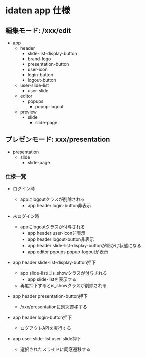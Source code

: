 # idaten app 仕様

## 編集モード: /xxx/edit
- app
  - header
    - slide-list-display-button
    - brand-logo
    - presentation-button
    - user-icon
    - login-button
    - logout-button
  - user-slide-list
    - user-slide
  - editor
    - popups
      - popup-logout
  - preview
    - slide
      - slide-page
      
## プレゼンモード: xxx/presentation
- presentation
  - slide
    - slide-page

### 仕様一覧
- ログイン時
  - appにlogoutクラスが削除される
    - app header login-button非表示
- 未ログイン時
  - appにlogoutクラスが付与される
    - app header user-icon非表示
    - app header logout-button非表示
    - app header slide-list-display-buttonが網かけ状態になる
    - app editor popups popup-logoutが表示
- app header slide-list-display-button押下
  - app slide-listにis_showクラスが付与される
    - app slide-listを表示する
  - 再度押下するとis_showクラスが削除される

- app header presentation-button押下
  - /xxx/presentationに別窓遷移する
  
- app header login-button押下
  - ログアウトAPIを実行する
  
- app user-slide-list user-slide押下
  - 選択されたスライドに同窓遷移する
  
